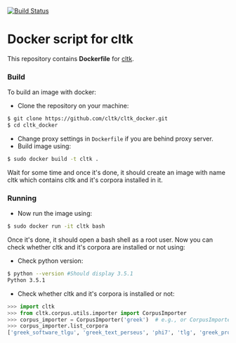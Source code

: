 [![Build Status](https://travis-ci.org/cltk/cltk_docker.svg?branch=master)](https://travis-ci.org/cltk/cltk_docker)
# Docker script for cltk

This repository contains **Dockerfile** for [cltk](http://cltk.org).


### Build
To build an image with docker:
- Clone the repository on your machine:
``` bash
$ git clone https://github.com/cltk/cltk_docker.git
$ cd cltk_docker
```
- Change proxy settings in <code>Dockerfile</code> if you are behind proxy server.
- Build image using:
```bash
$ sudo docker build -t cltk .
```
Wait for some time and once it's done, it should create an image with name cltk which contains cltk and it's corpora installed in it.

### Running
- Now run the image using:
```bash
$ sudo docker run -it cltk bash
```
Once it's done, it should open a bash shell as a root user. Now you can check whether cltk and it's corpora are installed or not using:
- Check python version:
```bash
$ python --version #Should display 3.5.1
Python 3.5.1
```
- Check whether cltk and it's corpora is installed or not:
```python
>>> import cltk
>>> from cltk.corpus.utils.importer import CorpusImporter
>>> corpus_importer = CorpusImporter('greek')  # e.g., or CorpusImporter('latin')
>>> corpus_importer.list_corpora
['greek_software_tlgu', 'greek_text_perseus', 'phi7', 'tlg', 'greek_proper_names_cltk', 'greek_models_cltk', 'greek_treebank_perseus', 'greek_lexica_perseus', 'greek_training_set_sentence_cltk', 'greek_word2vec_cltk']
```